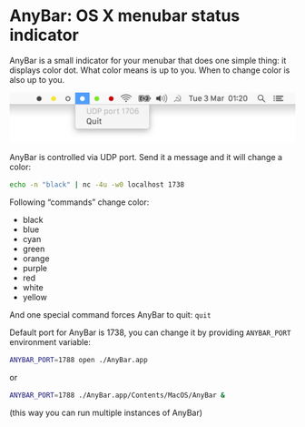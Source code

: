 # AnyBar: OS X menubar status indicator

AnyBar is a small indicator for your menubar that does one simple thing: it displays color dot. What color means is up to you. When to change color is also up to you.

<img src="screenshot.png" />

AnyBar is controlled via UDP port. Send it a message and it will change a color:

```sh
echo -n "black" | nc -4u -w0 localhost 1738
```

Following “commands” change color:

- black
- blue
- cyan
- green
- orange
- purple
- red
- white
- yellow

And one special command forces AnyBar to quit: `quit`

Default port for AnyBar is 1738, you can change it by providing `ANYBAR_PORT` environment variable:

```sh
ANYBAR_PORT=1788 open ./AnyBar.app
```

or

```sh
ANYBAR_PORT=1788 ./AnyBar.app/Contents/MacOS/AnyBar &
```

(this way you can run multiple instances of AnyBar)